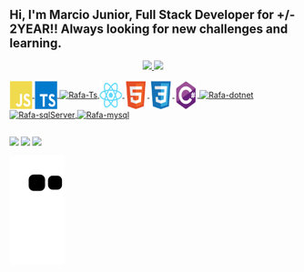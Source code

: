 ## Hi, I'm Marcio Junior, Full Stack Developer for +/- 2YEAR!! Always looking for new challenges and learning.
<div align="center">
  <a href="https://github.com/marciojuniors2">
  <img height="180em" ![Anurag's github stats] src="https://github-readme-stats.vercel.app/api?username=marciojuniors2&show_icons=true&theme=radical&include_all_commits=true&count_private=false&show=reviews,discussions_started,discussions_answered"/>
  <img height="180em" src="https://github-readme-stats.vercel.app/api/top-langs/?username=marciojuniors2&layout=compact&langs_count=7&theme=radical"/>
</div>
<div style="display: inline_block"><br>
  <img align="center" alt="Rafa-Js" height="50" width="40" src="https://raw.githubusercontent.com/devicons/devicon/master/icons/javascript/javascript-plain.svg">
  <img align="center" alt="Rafa-Ts" height="50" width="40" src="https://raw.githubusercontent.com/devicons/devicon/master/icons/typescript/typescript-plain.svg">
  <img align="center" alt="Rafa-Ts" height="50" width="40" src="https://cdn.icon-icons.com/icons2/3388/PNG/512/nextjs_icon_212861.png">
  <img align="center" alt="Rafa-React" height="50" width="40" src="https://raw.githubusercontent.com/devicons/devicon/master/icons/react/react-original.svg">
  <img align="center" alt="Rafa-HTML" height="50" width="40" src="https://raw.githubusercontent.com/devicons/devicon/master/icons/html5/html5-original.svg">
  <img align="center" alt="Rafa-CSS" height="50" width="40" src="https://raw.githubusercontent.com/devicons/devicon/master/icons/css3/css3-original.svg">
  <img align="center" alt="Rafa-Csharp" height="50" width="40" src="https://raw.githubusercontent.com/devicons/devicon/master/icons/csharp/csharp-original.svg">
  <img align="center" alt="Rafa-dotnet" height="50" width="40"  src="https://cdn.jsdelivr.net/gh/devicons/devicon/icons/dotnetcore/dotnetcore-original.svg" />
  <img align="center" alt="Rafa-sqlServer" height="70" width="60"  <img src="https://cdn.jsdelivr.net/gh/devicons/devicon/icons/microsoftsqlserver/microsoftsqlserver-plain-wordmark.svg" />
  <img align="center" alt="Rafa-mysql" height="100" width="73" padding="90" src="https://cdn.jsdelivr.net/gh/devicons/devicon/icons/mysql/mysql-original-wordmark.svg" />
  


</div>
 
  ##
 
<div> 
 <a href="https://discord.gg/#6008" target="_blank"><img src="https://img.shields.io/badge/Discord-7289DA?style=for-the-badge&logo=discord&logoColor=white" target="_blank"></a> 
  <a href = "mailto:marciojunior5872@gmail.com"><img src="https://img.shields.io/badge/Gmail-D14836?style=for-the-badge&logo=gmail&logoColor=white" target="_blank"></a>
  <a href="https://www.linkedin.com/in/márcio-junior-179485209" target="_blank"><img src="https://img.shields.io/badge/-LinkedIn-%230077B5?style=for-the-badge&logo=linkedin&logoColor=white" target="_blank"></a> 
 
  ![Snake animation](https://github.com/marciojuniors2/marciojuniors2/blob/output/github-contribution-grid-snake.svg)
 
</div>
